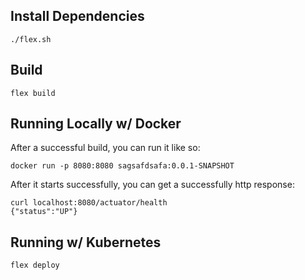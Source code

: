 ## Install Dependencies

    ./flex.sh

## Build

    flex build

## Running Locally w/ Docker

After a successful build, you can run it like so:

    docker run -p 8080:8080 sagsafdsafa:0.0.1-SNAPSHOT

After it starts successfully, you can get a successfully http response:

    curl localhost:8080/actuator/health
    {"status":"UP"}

## Running w/ Kubernetes

    flex deploy
